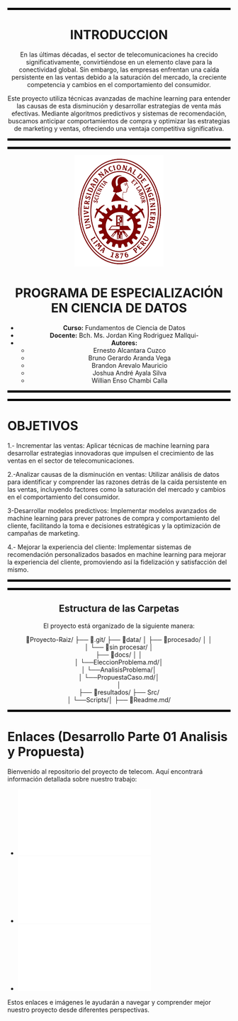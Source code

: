 
<hr style="border: 2px solid #000000;" />

<div style="text-align: center;">

# INTRODUCCION

En las últimas décadas, el sector de telecomunicaciones ha crecido significativamente, convirtiéndose en un elemento clave para la conectividad global. Sin embargo, las empresas enfrentan una caída persistente en las ventas debido a la saturación del mercado, la creciente competencia y cambios en el comportamiento del consumidor.

Este proyecto utiliza técnicas avanzadas de machine learning para entender las causas de esta disminución y desarrollar estrategias de venta más efectivas. Mediante algoritmos predictivos y sistemas de recomendación, buscamos anticipar comportamientos de compra y optimizar las estrategias de marketing y ventas, ofreciendo una ventaja competitiva significativa.

</div>
<hr style="border: 2px solid #000000;" />




<hr style="border: 2px solid #000000;" />

<p align="center">
  <img src="Imagenes/logo.png" alt="Logo JPF">
</p>



<div style="text-align: center;">

# PROGRAMA DE ESPECIALIZACIÓN EN CIENCIA DE DATOS

- **Curso:** Fundamentos de Ciencia de Datos
- **Docente:** Bch. Ms. Jordan King Rodriguez Mallqui- 
- **Autores:** 
  - Ernesto Alcantara Cuzco
  - Bruno Gerardo Aranda Vega
  - Brandon Arevalo Mauricio
  - Joshua André Ayala Silva
  - Willian Enso Chambi Calla

</div>

<hr style="border: 2px solid #000000;" />



<hr style="border: 2px solid #000000;" />

# OBJETIVOS

1.- Incrementar las ventas: 
     Aplicar técnicas de machine learning para desarrollar estrategias innovadoras que impulsen el crecimiento de las ventas en el sector de telecomunicaciones.

2.-Analizar causas de la disminución en ventas:
     Utilizar análisis de datos para identificar y comprender las razones detrás de la caída persistente en las ventas, incluyendo factores como la saturación del mercado y cambios en el comportamiento del consumidor.

3-Desarrollar modelos predictivos: Implementar modelos avanzados de machine learning para prever patrones de compra y comportamiento del cliente, facilitando la toma   e decisiones estratégicas y la optimización de campañas de marketing.

4.- Mejorar la experiencia del cliente: Implementar sistemas de recomendación personalizados basados en machine learning para mejorar la experiencia del cliente,  promoviendo así la fidelización y satisfacción del mismo.

<hr style="border: 2px solid #000000;" />



<hr style="border: 2px solid #000000;" />

<div style="text-align: center;">

## Estructura de las Carpetas

El proyecto está organizado de la siguiente manera:


📁Proyecto-Raiz/
├── 📁.git/
├── 📁data/
│   ├── 📁procesado/
│   │   
│   └── 📁sin procesar/
│       
├── 📁docs/
│   │   
│   └──EleccionProblema.md/│   
│   └──AnalisisProblema/│   
│   └──PropuestaCaso.md/│   
│   
├── 📁resultados/
├── Src/   
│   └──Scripts/│ 
├── 📄Readme.md/



</div>
    

<hr style="border: 2px solid #000000;" />


# Enlaces (Desarrollo Parte 01 Analisis y Propuesta)

Bienvenido al repositorio del proyecto de telecom. Aquí encontrará información detallada sobre nuestro trabajo:

- ![Eleccion del Problema](I.%20Eleccion%20Del%20Problema.md) 
- ![Analisis Del Problema](II.%20Analisis%20del%20Problema.md) 
- ![Propuesta del Caso de Negocio](III.%20Propuesta%20del%20Caso%20de%20Negocio.md) 


Estos enlaces e imágenes le ayudarán a navegar y comprender mejor nuestro proyecto desde diferentes perspectivas.

